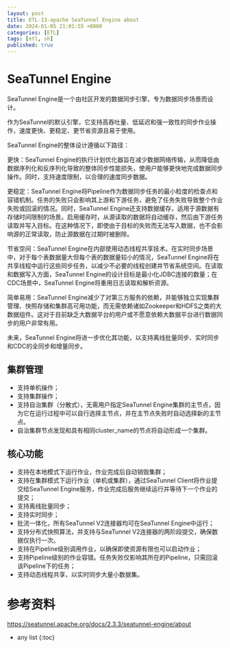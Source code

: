 ```yaml
---
layout: post
title: ETL-13-apache SeaTunnel Engine about
date: 2024-01-05 21:01:55 +0800
categories: [ETL]
tags: [etl, sh]
published: true
---
```


# SeaTunnel Engine

SeaTunnel Engine是一个由社区开发的数据同步引擎，专为数据同步场景而设计。

作为SeaTunnel的默认引擎，它支持高吞吐量、低延迟和强一致性的同步作业操作，速度更快、更稳定、更节省资源且易于使用。

SeaTunnel Engine的整体设计遵循以下路径：

更快：SeaTunnel Engine的执行计划优化器旨在减少数据网络传输，从而降低由数据序列化和反序列化导致的整体同步性能损失，使用户能够更快地完成数据同步操作。同时，支持速度限制，以合理的速度同步数据。

更稳定：SeaTunnel Engine将Pipeline作为数据同步任务的最小粒度的检查点和容错机制。任务的失败只会影响其上游和下游任务，避免了任务失败导致整个作业失败或回滚的情况。同时，SeaTunnel Engine还支持数据缓存，适用于源数据有存储时间限制的场景。启用缓存时，从源读取的数据将自动缓存，然后由下游任务读取并写入目标。在这种情况下，即使由于目标的失败而无法写入数据，也不会影响源的正常读取，防止源数据在过期时被删除。

节省空间：SeaTunnel Engine在内部使用动态线程共享技术。在实时同步场景中，对于每个表数据量大但每个表的数据量较小的情况，SeaTunnel Engine将在共享线程中运行这些同步任务，以减少不必要的线程创建并节省系统空间。在读取和数据写入方面，SeaTunnel Engine的设计目标是最小化JDBC连接的数量；在CDC场景中，SeaTunnel Engine将重用日志读取和解析资源。

简单易用：SeaTunnel Engine减少了对第三方服务的依赖，并能够独立实现集群管理、快照存储和集群高可用功能，而无需依赖诸如Zookeeper和HDFS之类的大数据组件。这对于目前缺乏大数据平台的用户或不愿意依赖大数据平台进行数据同步的用户非常有用。

未来，SeaTunnel Engine将进一步优化其功能，以支持离线批量同步、实时同步和CDC的全同步和增量同步。

## 集群管理

- 支持单机操作；
- 支持集群操作；
- 支持自治集群（分散式），无需用户指定SeaTunnel Engine集群的主节点，因为它在运行过程中可以自行选择主节点，并在主节点失败时自动选择新的主节点。
- 自治集群节点发现和具有相同cluster_name的节点将自动形成一个集群。

## 核心功能

- 支持在本地模式下运行作业，作业完成后自动销毁集群；
- 支持在集群模式下运行作业（单机或集群），通过SeaTunnel Client将作业提交给SeaTunnel Engine服务，作业完成后服务继续运行并等待下一个作业的提交；
- 支持离线批量同步；
- 支持实时同步；
- 批流一体化，所有SeaTunnel V2连接器均可在SeaTunnel Engine中运行；
- 支持分布式快照算法，并支持与SeaTunnel V2连接器的两阶段提交，确保数据仅执行一次。
- 支持在Pipeline级别调用作业，以确保即使资源有限也可以启动作业；
- 支持Pipeline级别的作业容错。任务失败仅影响其所在的Pipeline，只需回滚该Pipeline下的任务；
- 支持动态线程共享，以实时同步大量小数据集。


# 参考资料

https://seatunnel.apache.org/docs/2.3.3/seatunnel-engine/about

* any list
{:toc}